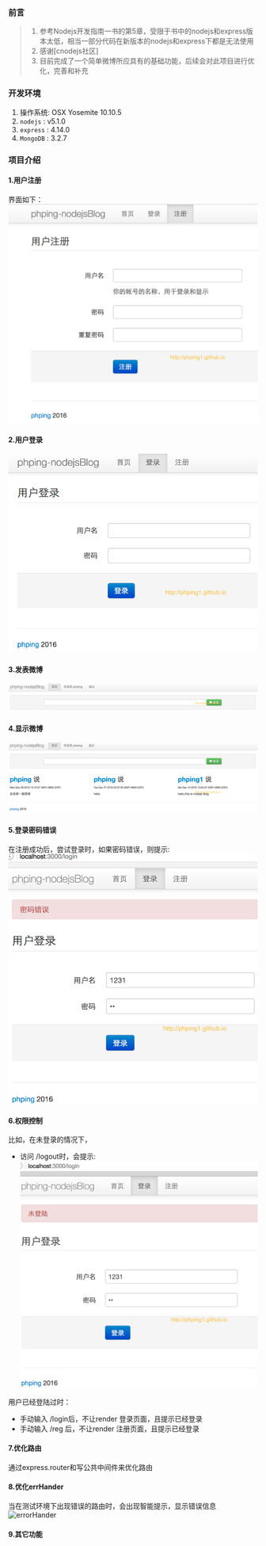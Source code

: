 ### 前言
> 1. 参考Nodejs开发指南一书的第5章，受限于书中的nodejs和express版本太低，相当一部分代码在新版本的nodejs和express下都是无法使用
> 2. 感谢[cnodejs社区]
> 3. 目前完成了一个简单微博所应具有的基础功能，后续会对此项目进行优化，完善和补充

### 开发环境
1. 操作系统: OSX Yosemite 10.10.5
2. `nodejs` : v5.1.0
3. `express` : 4.14.0
4. `MongoDB` : 3.2.7
### 项目介绍
#### 1.用户注册
界面如下：
![用户注册](./public/img/reg.png)
#### 2.用户登录
![用户登录](./public/img/login.png)
#### 3.发表微博
![发表微博](./public/img/publish.png)
#### 4.显示微博
![显示微博](./public/img/show.png)
#### 5.登录密码错误
在注册成功后，尝试登录时，如果密码错误，则提示:
![登录密码错误](./public/img/password-error.png)

#### 6.权限控制
比如，在未登录的情况下，
- 访问 /logout时，会提示:
![未登录](./public/img/pri.png)

用户已经登陆过时：
- 手动输入 /login后，不让render 登录页面，且提示已经登录
- 手动输入 /reg 后，不让render 注册页面，且提示已经登录

#### 7.优化路由
通过express.router和写公共中间件来优化路由
#### 8.优化errHander
当在测试环境下出现错误的路由时，会出现智能提示，显示错误信息
![errorHander](./public/img/error.png)
#### 9.其它功能
